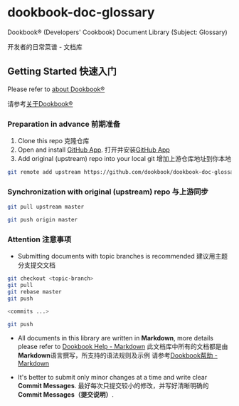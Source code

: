 # dookbook-doc-glossary

Dookbook&reg; (Developers' Cookbook) Document Library (Subject: Glossary)

开发者的日常菜谱 - 文档库

## Getting Started 快速入门

Please refer to [about Dookbook&reg;](https://dookbook.info/about/)

请参考[关于Dookbook&reg;](https://dookbook.info/about/zh-hans/)

### Preparation in advance 前期准备

1. Clone this repo 克隆仓库
2. Open and install [GitHub App](https://github.com/apps/dookbook).
   打开并安装[GitHub App](https://github.com/apps/dookbook)
3. Add original (upstream) repo into your local git 增加上游仓库地址到你本地

```bash
git remote add upstream https://github.com/dookbook/dookbook-doc-glossary.git
```

### Synchronization with original (upstream) repo 与上游同步

```bash
git pull upstream master

git push origin master
```

### Attention 注意事项

- Submitting documents with topic branches is recommended 建议用主题分支提交文档

```bash
git checkout <topic-branch>
git pull
git rebase master
git push

<commits ...>

git push
```

- All documents in this library are written in **Markdown**,
more details please refer to [Dookbook Help - Markdown](https://dookbook.info/en/help/markdown/)
此文档库中所有的文档都是由**Markdown**语言撰写，所支持的语法规则及示例
请参考[Dookbook帮助 - Markdown](https://dookbook.info/zh-hans/help/markdown/)

- It's better to submit only minor changes at a time and write clear **Commit Messages**.
最好每次只提交较小的修改，并写好清晰明确的**Commit Messages（提交说明）**.
